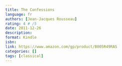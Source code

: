 ```yaml
---
title: The Confessions
language: fr
authors: [Jean-Jacques Rousseau]
rating: 4 # /5
date: 2011-12-26
description: 
format: Kindle
isbn:
link: https://www.amazon.com/gp/product/B005R49RAS
categories: []
tags: [classical]
---
```


<!-- I loved the honesty of the writter -->
